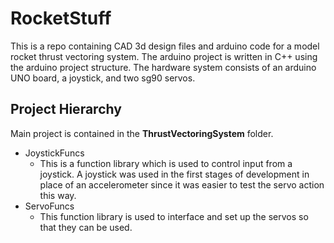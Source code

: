 # RocketStuff
This is a repo containing CAD 3d design files and arduino code for a model rocket thrust vectoring system. The arduino project is written in C++ using the arduino project structure. The hardware system consists of an arduino UNO board, a joystick, and two sg90 servos.

## Project Hierarchy
Main project is contained in the __ThrustVectoringSystem__ folder.

- JoystickFuncs
  - This is a function library which is used to control input from a joystick. A joystick was used in the first stages of development in place of an accelerometer since it was easier to test the servo action this way.
- ServoFuncs
  - This function library is used to interface and set up the servos so that they can be used.
